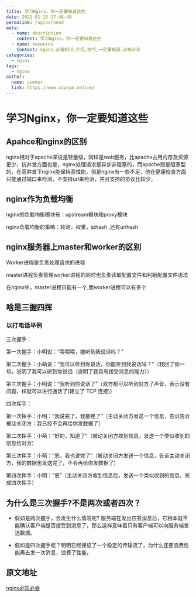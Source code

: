 ```yaml
---
title: 学习Nginx，你一定要知道这些
date: 2021-01-15 17:46:49
permalink: /nginx/need
meta:
  - name: description
    content: 学习Nginx，你一定要知道这些
  - name: keywords
    Content: nginx,必备知识,介绍,技巧,一定要知道,必知必会
categories:
  - nginx
tags:
  - nginx
author:
  name: summer
  link: https://www.xswsym.online/
---
```

# 学习Nginx，你一定要知道这些

## Apahce和nginx的区别
nginx相对于apache来说是轻量级，同样是web服务，比apache占用内存及资源更少，抗并发方面也是，nginx处理请求是异步非阻塞的，而apache则是阻塞型的，在高并发下nginx能保持高性能，但是nginx有一些不足，他在健康检查方面只能通过端口来检测，不支持url来检测，并且支持的协议比较少，

## nginx作为负载均衡
nginx的负载均衡模块有：upstream模块和proxy模块

nginx负载均衡的策略：轮询，权重，iphash ,还有urlhash

## nginx服务器上master和worker的区别
Worker进程是负责处理请求的进程

master进程负责管理worker进程的同时也负责读取配置文件和判断配置文件语法

在nginx中，master进程只能有一个,而worker进程可以有多个

## 啥是三握四挥
### 以打电话举例
三次握手：

第一次握手：小明说：“喂喂喂，能听到我说话吗？”

第二次握手：小萌说：“我可以听到你说话，你能听到我说话吗？”（我回了你一句，说明了我可以听到你说话（说明了我具有接受消息的能力））

第三次握手：小明说：“我听到你说话了”（双方都可以听到对方了声音，表示没有问题，样就可以进行通话了(建立了 TCP 连接)）

四次挥手：

第一次挥手：小明：“我说完了，我要睡了”（主动关闭方发送一个信息，告诉告诉被动关闭方：我已经不会再给你发数据了）

第二次挥手：小萌：“好的，知道了”（被动关闭方收到信息，发送一个类似收到的信息给对方）

第三次挥手：小萌：“恩，我也说完了”（被动关闭方发送一个信息，告诉主动关闭方，我的数据也发送完了，不会再给你发数据了）

第四次挥手：小明：“恩”（主动关闭方收到信息后，发送一个类似收到的信息，完成四次挥手）

## 为什么是三次握手?不是两次或者四次？
* 假如是两次握手，会发生什么情况呢? 服务端在发出应答消息后，它根本就不能确认客户端是否接受到消息了，那么这样意味着只有客户端可以向服务端发送数据。

* 假如是四次握手呢？明明已经保证了一个稳定的传输流了，为什么还要浪费性能再去发一次消息，浪费了性能。

## 原文地址

[nginx必知必会](https://www.xswsym.online/pages/791bcd/)
